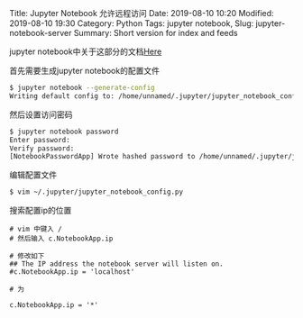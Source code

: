 Title: Jupyter Notebook 允许远程访问
Date: 2019-08-10 10:20
Modified: 2019-08-10 19:30
Category: Python
Tags: jupyter notebook,
Slug: jupyter-notebook-server
Summary: Short version for index and feeds


jupyter notebook中关于这部分的文档[Here](https://jupyter-notebook.readthedocs.io/en/stable/public_server.html)

首先需要生成jupyter notebook的配置文件
```bash
$ jupyter notebook --generate-config
Writing default config to: /home/unnamed/.jupyter/jupyter_notebook_config.py
```

然后设置访问密码
```bash
$ jupyter notebook password
Enter password:
Verify password:
[NotebookPasswordApp] Wrote hashed password to /home/unnamed/.jupyter/jupyter_notebook_config.json
```

编辑配置文件
```bash
$ vim ~/.jupyter/jupyter_notebook_config.py 
```

搜索配置ip的位置
```
# vim 中键入 /
# 然后输入 c.NotebookApp.ip

# 修改如下
## The IP address the notebook server will listen on.
#c.NotebookApp.ip = 'localhost'

# 为

c.NotebookApp.ip = '*'
```
                      
